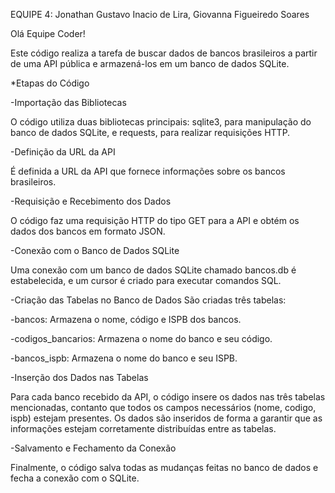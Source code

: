 EQUIPE 4: Jonathan Gustavo Inacio de Lira, Giovanna Figueiredo Soares

Olá Equipe Coder!



Este código realiza a tarefa de buscar dados de bancos brasileiros a partir de uma API pública e armazená-los em um banco de dados SQLite.

*Etapas do Código

-Importação das Bibliotecas

O código utiliza duas bibliotecas principais: sqlite3, para manipulação do banco de dados SQLite, e requests, para realizar requisições HTTP.

-Definição da URL da API

É definida a URL da API que fornece informações sobre os bancos brasileiros.

-Requisição e Recebimento dos Dados

O código faz uma requisição HTTP do tipo GET para a API e obtém os dados dos bancos em formato JSON.

-Conexão com o Banco de Dados SQLite

Uma conexão com um banco de dados SQLite chamado bancos.db é estabelecida, e um cursor é criado para executar comandos SQL.

-Criação das Tabelas no Banco de Dados
São criadas três tabelas:

-bancos: Armazena o nome, código e ISPB dos bancos.

-codigos_bancarios: Armazena o nome do banco e seu código.

-bancos_ispb: Armazena o nome do banco e seu ISPB.


-Inserção dos Dados nas Tabelas

Para cada banco recebido da API, o código insere os dados nas três tabelas mencionadas, contanto que todos os campos necessários (nome, codigo, ispb) estejam presentes. Os dados são inseridos de forma a garantir que as informações estejam corretamente distribuídas entre as tabelas.

-Salvamento e Fechamento da Conexão

Finalmente, o código salva todas as mudanças feitas no banco de dados e fecha a conexão com o SQLite.
